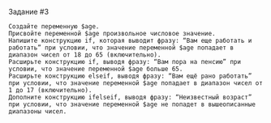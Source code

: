Задание #3

    Создайте переменную $age.
    Присвойте переменной $age произвольное числовое значение.
    Напишите конструкцию if, которая выводит фразу: “Вам еще работать и работать” при условии, что значение переменной $age попадает в диапазон чисел от 18 до 65 (включительно).
    Расширьте конструкцию if, выводя фразу: “Вам пора на пенсию” при условии, что значение переменной $age больше 65.
    Расширьте конструкцию ­elseif, выводя фразу: “Вам ещё рано работать” при условии, что значение переменной $age попадает в диапазон чисел от 1 до 17 (включительно).
    Дополните конструкцию if­elseif, выводя фразу: “Неизвестный возраст” при условии, что значение переменной $age не попадет в вышеописанные диапазоны чисел.

